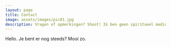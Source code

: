 ```yaml
---
layout: page
title: Contact
image: assets/images/pic01.jpg
description: Vragen of opmerkingen? Shoot! Ik ben geen spiritueel medium dus ik heb niet hét antwoord op al je vragen. Maar ik wil het gerust proberen. 
---
```


Hello. Je bent er nog steeds? Mooi zo. 
